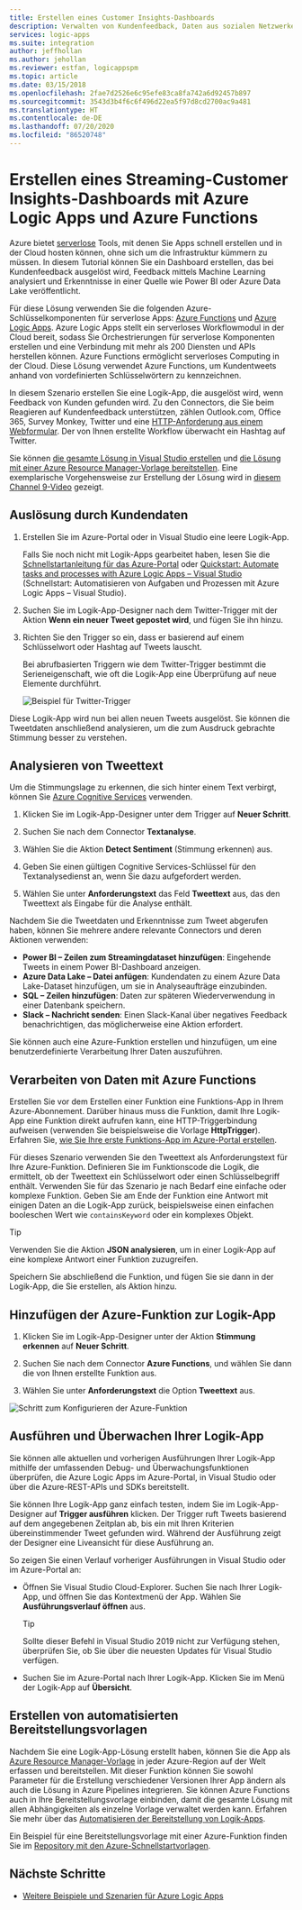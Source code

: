 ```yaml
---
title: Erstellen eines Customer Insights-Dashboards
description: Verwalten von Kundenfeedback, Daten aus sozialen Netzwerken und Ähnlichem durch Erstellen eines Kundendashboards mit Azure Logic Apps und Azure Functions
services: logic-apps
ms.suite: integration
author: jeffhollan
ms.author: jehollan
ms.reviewer: estfan, logicappspm
ms.topic: article
ms.date: 03/15/2018
ms.openlocfilehash: 2fae7d2526e6c95efe83ca8fa742a6d92457b897
ms.sourcegitcommit: 3543d3b4f6c6f496d22ea5f97d8cd2700ac9a481
ms.translationtype: HT
ms.contentlocale: de-DE
ms.lasthandoff: 07/20/2020
ms.locfileid: "86520748"
---
```

# <a name="create-a-streaming-customer-insights-dashboard-with-azure-logic-apps-and-azure-functions"></a>Erstellen eines Streaming-Customer Insights-Dashboards mit Azure Logic Apps und Azure Functions

Azure bietet [serverlose](https://azure.microsoft.com/solutions/serverless/) Tools, mit denen Sie Apps schnell erstellen und in der Cloud hosten können, ohne sich um die Infrastruktur kümmern zu müssen. In diesem Tutorial können Sie ein Dashboard erstellen, das bei Kundenfeedback ausgelöst wird, Feedback mittels Machine Learning analysiert und Erkenntnisse in einer Quelle wie Power BI oder Azure Data Lake veröffentlicht.

Für diese Lösung verwenden Sie die folgenden Azure-Schlüsselkomponenten für serverlose Apps: [Azure Functions](https://azure.microsoft.com/services/functions/) und [Azure Logic Apps](https://azure.microsoft.com/services/logic-apps/).
Azure Logic Apps stellt ein serverloses Workflowmodul in der Cloud bereit, sodass Sie Orchestrierungen für serverlose Komponenten erstellen und eine Verbindung mit mehr als 200 Diensten und APIs herstellen können. Azure Functions ermöglicht serverloses Computing in der Cloud. Diese Lösung verwendet Azure Functions, um Kundentweets anhand von vordefinierten Schlüsselwörtern zu kennzeichnen.

In diesem Szenario erstellen Sie eine Logik-App, die ausgelöst wird, wenn Feedback von Kunden gefunden wird. Zu den Connectors, die Sie beim Reagieren auf Kundenfeedback unterstützen, zählen Outlook.com, Office 365, Survey Monkey, Twitter und eine [HTTP-Anforderung aus einem Webformular](/archive/blogs/logicapps/calling-a-logic-app-from-an-html-form). Der von Ihnen erstellte Workflow überwacht ein Hashtag auf Twitter.

Sie können [die gesamte Lösung in Visual Studio erstellen](../logic-apps/quickstart-create-logic-apps-with-visual-studio.md) und [die Lösung mit einer Azure Resource Manager-Vorlage bereitstellen](../logic-apps/logic-apps-deploy-azure-resource-manager-templates.md). Eine exemplarische Vorgehensweise zur Erstellung der Lösung wird in [diesem Channel 9-Video](https://aka.ms/logicappsdemo) gezeigt. 

## <a name="trigger-on-customer-data"></a>Auslösung durch Kundendaten

1. Erstellen Sie im Azure-Portal oder in Visual Studio eine leere Logik-App. 

   Falls Sie noch nicht mit Logik-Apps gearbeitet haben, lesen Sie die [Schnellstartanleitung für das Azure-Portal](../logic-apps/quickstart-create-first-logic-app-workflow.md) oder [Quickstart: Automate tasks and processes with Azure Logic Apps – Visual Studio](../logic-apps/quickstart-create-logic-apps-with-visual-studio.md) (Schnellstart: Automatisieren von Aufgaben und Prozessen mit Azure Logic Apps – Visual Studio).

2. Suchen Sie im Logik-App-Designer nach dem Twitter-Trigger mit der Aktion **Wenn ein neuer Tweet gepostet wird**, und fügen Sie ihn hinzu.

3. Richten Sie den Trigger so ein, dass er basierend auf einem Schlüsselwort oder Hashtag auf Tweets lauscht.

   Bei abrufbasierten Triggern wie dem Twitter-Trigger bestimmt die Serieneigenschaft, wie oft die Logik-App eine Überprüfung auf neue Elemente durchführt.

   ![Beispiel für Twitter-Trigger][1]

Diese Logik-App wird nun bei allen neuen Tweets ausgelöst. Sie können die Tweetdaten anschließend analysieren, um die zum Ausdruck gebrachte Stimmung besser zu verstehen. 

## <a name="analyze-tweet-text"></a>Analysieren von Tweettext

Um die Stimmungslage zu erkennen, die sich hinter einem Text verbirgt, können Sie [Azure Cognitive Services](https://azure.microsoft.com/services/cognitive-services/) verwenden.

1. Klicken Sie im Logik-App-Designer unter dem Trigger auf **Neuer Schritt**.

2. Suchen Sie nach dem Connector **Textanalyse**.

3. Wählen Sie die Aktion **Detect Sentiment** (Stimmung erkennen) aus.

4. Geben Sie einen gültigen Cognitive Services-Schlüssel für den Textanalysedienst an, wenn Sie dazu aufgefordert werden.

5. Wählen Sie unter **Anforderungstext** das Feld **Tweettext** aus, das den Tweettext als Eingabe für die Analyse enthält.

Nachdem Sie die Tweetdaten und Erkenntnisse zum Tweet abgerufen haben, können Sie mehrere andere relevante Connectors und deren Aktionen verwenden:

* **Power BI – Zeilen zum Streamingdataset hinzufügen**: Eingehende Tweets in einem Power BI-Dashboard anzeigen.
* **Azure Data Lake – Datei anfügen**: Kundendaten zu einem Azure Data Lake-Dataset hinzufügen, um sie in Analyseaufträge einzubinden.
* **SQL – Zeilen hinzufügen**: Daten zur späteren Wiederverwendung in einer Datenbank speichern.
* **Slack – Nachricht senden**: Einen Slack-Kanal über negatives Feedback benachrichtigen, das möglicherweise eine Aktion erfordert.

Sie können auch eine Azure-Funktion erstellen und hinzufügen, um eine benutzerdefinierte Verarbeitung Ihrer Daten auszuführen. 

## <a name="process-data-with-azure-functions"></a>Verarbeiten von Daten mit Azure Functions

Erstellen Sie vor dem Erstellen einer Funktion eine Funktions-App in Ihrem Azure-Abonnement. Darüber hinaus muss die Funktion, damit Ihre Logik-App eine Funktion direkt aufrufen kann, eine HTTP-Triggerbindung aufweisen (verwenden Sie beispielsweise die Vorlage **HttpTrigger**). Erfahren Sie, [wie Sie Ihre erste Funktions-App im Azure-Portal erstellen](../azure-functions/functions-create-first-azure-function.md).

Für dieses Szenario verwenden Sie den Tweettext als Anforderungstext für Ihre Azure-Funktion. Definieren Sie im Funktionscode die Logik, die ermittelt, ob der Tweettext ein Schlüsselwort oder einen Schlüsselbegriff enthält. Verwenden Sie für das Szenario je nach Bedarf eine einfache oder komplexe Funktion.
Geben Sie am Ende der Funktion eine Antwort mit einigen Daten an die Logik-App zurück, beispielsweise einen einfachen booleschen Wert wie `containsKeyword` oder ein komplexes Objekt.

> [!TIP]
> Verwenden Sie die Aktion **JSON analysieren**, um in einer Logik-App auf eine komplexe Antwort einer Funktion zuzugreifen.

Speichern Sie abschließend die Funktion, und fügen Sie sie dann in der Logik-App, die Sie erstellen, als Aktion hinzu.

## <a name="add-azure-function-to-logic-app"></a>Hinzufügen der Azure-Funktion zur Logik-App

1. Klicken Sie im Logik-App-Designer unter der Aktion **Stimmung erkennen** auf **Neuer Schritt**.

2. Suchen Sie nach dem Connector **Azure Functions**, und wählen Sie dann die von Ihnen erstellte Funktion aus.

3. Wählen Sie unter **Anforderungstext** die Option **Tweettext** aus.

![Schritt zum Konfigurieren der Azure-Funktion][2]

## <a name="run-and-monitor-your-logic-app"></a>Ausführen und Überwachen Ihrer Logik-App

Sie können alle aktuellen und vorherigen Ausführungen Ihrer Logik-App mithilfe der umfassenden Debug- und Überwachungsfunktionen überprüfen, die Azure Logic Apps im Azure-Portal, in Visual Studio oder über die Azure-REST-APIs und SDKs bereitstellt.

Sie können Ihre Logik-App ganz einfach testen, indem Sie im Logik-App-Designer auf **Trigger ausführen** klicken. Der Trigger ruft Tweets basierend auf dem angegebenen Zeitplan ab, bis ein mit Ihren Kriterien übereinstimmender Tweet gefunden wird. Während der Ausführung zeigt der Designer eine Liveansicht für diese Ausführung an.

So zeigen Sie einen Verlauf vorheriger Ausführungen in Visual Studio oder im Azure-Portal an: 

* Öffnen Sie Visual Studio Cloud-Explorer. Suchen Sie nach Ihrer Logik-App, und öffnen Sie das Kontextmenü der App. Wählen Sie **Ausführungsverlauf öffnen** aus.

  > [!TIP]
  > Sollte dieser Befehl in Visual Studio 2019 nicht zur Verfügung stehen, überprüfen Sie, ob Sie über die neuesten Updates für Visual Studio verfügen.

* Suchen Sie im Azure-Portal nach Ihrer Logik-App. Klicken Sie im Menü der Logik-App auf **Übersicht**. 

## <a name="create-automated-deployment-templates"></a>Erstellen von automatisierten Bereitstellungsvorlagen

Nachdem Sie eine Logik-App-Lösung erstellt haben, können Sie die App als [Azure Resource Manager-Vorlage](../azure-resource-manager/templates/overview.md) in jeder Azure-Region auf der Welt erfassen und bereitstellen. Mit dieser Funktion können Sie sowohl Parameter für die Erstellung verschiedener Versionen Ihrer App ändern als auch die Lösung in Azure Pipelines integrieren. Sie können Azure Functions auch in Ihre Bereitstellungsvorlage einbinden, damit die gesamte Lösung mit allen Abhängigkeiten als einzelne Vorlage verwaltet werden kann. Erfahren Sie mehr über das [Automatisieren der Bereitstellung von Logik-Apps](logic-apps-azure-resource-manager-templates-overview.md).

Ein Beispiel für eine Bereitstellungsvorlage mit einer Azure-Funktion finden Sie im [Repository mit den Azure-Schnellstartvorlagen](https://github.com/Azure/azure-quickstart-templates/tree/master/101-function-app-create-dynamic).

## <a name="next-steps"></a>Nächste Schritte

* [Weitere Beispiele und Szenarien für Azure Logic Apps](logic-apps-examples-and-scenarios.md)

<!-- Image References -->
[1]: ./media/logic-apps-scenario-social-serverless/twitter.png
[2]: ./media/logic-apps-scenario-social-serverless/function.png
